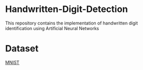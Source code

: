 # Handwritten-Digit-Detection
This repository contains the implementation of handwritten digit identification using Artificial Neural Networks

# Dataset
[MNIST]()
